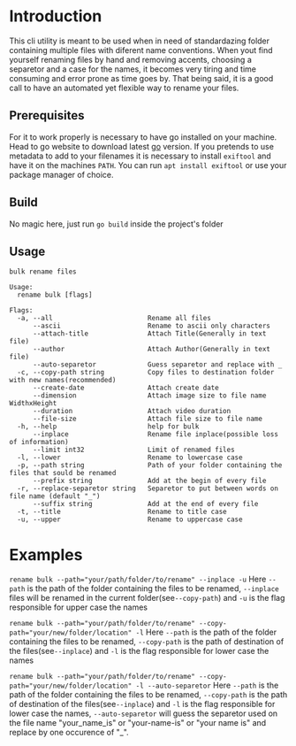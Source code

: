 # Introduction
This cli utility is meant to be used when in need of standardazing folder containing multiple files with diferent name conventions. When yout find yourself renaming files by hand and removing accents, choosing a separetor and a case for the names, it becomes very tiring and time consuming and error prone as time goes by. That being said, it is a good call to have an automated yet flexible way to rename your files.
## Prerequisites

For it to work properly is necessary to have go installed on your machine. Head to go website to download latest [go](https://go.dev/dl) version. If you pretends to use metadata to add to your filenames it is necessary to install `exiftool` and have it on the machines `PATH`. You can run `apt install exiftool`
or use your package manager of choice.

## Build

No magic here, just run `go build` inside the project's folder

## Usage

```
bulk rename files

Usage:
  rename bulk [flags]

Flags:
  -a, --all                        Rename all files
      --ascii                      Rename to ascii only characters
      --attach-title               Attach Title(Generally in text file)
      --author                     Attach Author(Generally in text file)
      --auto-separetor             Guess separetor and replace with _
  -c, --copy-path string           Copy files to destination folder with new names(recommended)
      --create-date                Attach create date
      --dimension                  Attach image size to file name WidthxHeight
      --duration                   Attach video duration
      --file-size                  Attach file size to file name
  -h, --help                       help for bulk
      --inplace                    Rename file inplace(possible loss of information)
      --limit int32                Limit of renamed files
  -l, --lower                      Rename to lowercase case
  -p, --path string                Path of your folder containing the files that sould be renamed
      --prefix string              Add at the begin of every file
  -r, --replace-separetor string   Separetor to put between words on file name (default "_")
      --suffix string              Add at the end of every file
  -t, --title                      Rename to title case
  -u, --upper                      Rename to uppercase case
```

# Examples

`rename bulk --path="your/path/folder/to/rename" --inplace -u`
Here `--path` is the path of the folder containing the files to be renamed, `--inplace` files will be renamed in the current folder(see`--copy-path`) and `-u` is
the flag responsible for upper case the names


`rename bulk --path="your/path/folder/to/rename" --copy-path="your/new/folder/location" -l`
Here `--path` is the path of the folder containing the files to be renamed, `--copy-path` is the path of destination of the files(see`--inplace`) and `-l` is
the flag responsible for lower case the names

`rename bulk --path="your/path/folder/to/rename" --copy-path="your/new/folder/location" -l --auto-separetor`
Here `--path` is the path of the folder containing the files to be renamed, `--copy-path` is the path of destination of the files(see`--inplace`) and `-l` is
the flag responsible for lower case the names, `--auto-separetor` will guess the separetor used on the file name "your_name_is" or "your-name-is" or "your name is" and replace by one occurence of "_".